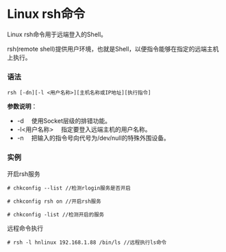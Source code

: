 
# Linux rsh命令



Linux rsh命令用于远端登入的Shell。

rsh(remote shell)提供用户环境，也就是Shell，以便指令能够在指定的远端主机上执行。

### 语法

```
rsh [-dn][-l <用户名称>][主机名称或IP地址][执行指令]
```

**参数说明**：

*   -d 　使用Socket层级的排错功能。
*   -l&lt;用户名称&gt; 　指定要登入远端主机的用户名称。
*   -n 　把输入的指令号向代号为/dev/null的特殊外围设备。

### 实例

开启rsh服务

```
# chkconfig --list //检测rlogin服务是否开启

# chkconfig rsh on //开启rsh服务

# chkconfig -list //检测开启的服务

```

远程命令执行

```
# rsh -l hnlinux 192.168.1.88 /bin/ls //远程执行ls命令
```



